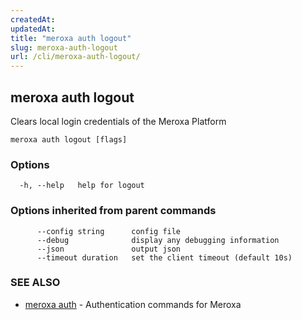```yaml
---
createdAt: 
updatedAt: 
title: "meroxa auth logout"
slug: meroxa-auth-logout
url: /cli/meroxa-auth-logout/
---
```

## meroxa auth logout

Clears local login credentials of the Meroxa Platform

```
meroxa auth logout [flags]
```

### Options

```
  -h, --help   help for logout
```

### Options inherited from parent commands

```
      --config string      config file
      --debug              display any debugging information
      --json               output json
      --timeout duration   set the client timeout (default 10s)
```

### SEE ALSO

* [meroxa auth](/cli/meroxa-auth/)	 - Authentication commands for Meroxa

